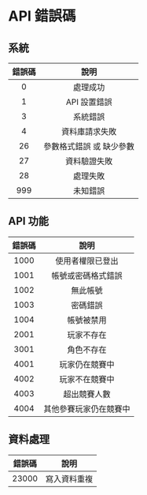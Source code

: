 # API 錯誤碼

## 系統

| 錯誤碼 | 說明 |
|:-:|:-:|
| 0 | 處理成功 |
| 1 | API 設置錯誤 |
| 3 | 系統錯誤 |
| 4 | 資料庫請求失敗 |
| 26 | 參數格式錯誤 或 缺少參數 |
| 27 | 資料驗證失敗 |
| 28 | 處理失敗 |
| 999 | 未知錯誤 |

## API 功能

| 錯誤碼 | 說明 |
|:-:|:-:|
| 1000 | 使用者權限已登出 |
| 1001 | 帳號或密碼格式錯誤 |
| 1002 | 無此帳號 |
| 1003 | 密碼錯誤 |
| 1004 | 帳號被禁用 |
| 2001 | 玩家不存在 |
| 3001 | 角色不存在 |
| 4001 | 玩家仍在競賽中 |
| 4002 | 玩家不在競賽中 |
| 4003 | 超出競賽人數 |
| 4004 |  其他參賽玩家仍在競賽中 |

## 資料處理

| 錯誤碼 | 說明 |
|:-:|:-:|
| 23000 | 寫入資料重複 |